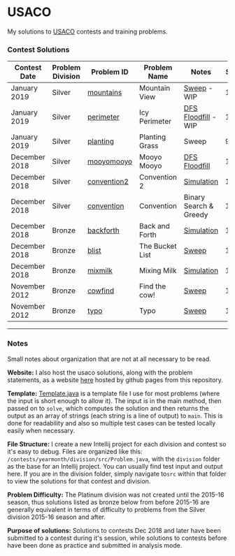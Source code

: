 # USACO

My solutions to [USACO](http://usaco.org) contests and training problems.

### Contest Solutions

| Contest Date | Problem Division | Problem ID | Problem Name | Notes | Score |
|---|---|---|---|---|---|
| January 2019 | Silver | [mountains](/contests/2019jan/silver/src/mooyomooyo.java)| Mountain View | [Sweep](https://usaco.jeffkmeng.com/contests/2019jan/silver/mountains.html) - WIP| 10/10 |
| January 2019 | Silver | [perimeter](/contests/2019jan/silver/src/convention2.java)| Icy Perimeter | [DFS Floodfill](https://usaco.jeffkmeng.com/contests/2019jan/silver/perimeter.html) - WIP | 10/10 |
| January 2019 | Silver | [planting](/contests/2019jan/silver/src/convention.java)| Planting Grass | Sweep | 9/10 |
| December 2018 | Silver | [mooyomooyo](/contests/2018dec/silver/src/mooyomooyo.java)| Mooyo Mooyo | [DFS Floodfill](https://usaco.jeffkmeng.com/contests/2018dec/silver/mooyomooyo.html) | 10/10 |
| December 2018 | Silver | [convention2](/contests/2018dec/silver/src/convention2.java)| Convention 2 | [Simulation](https://usaco.jeffkmeng.com/contests/2018dec/silver/convention2.html) | 10/10 |
| December 2018 | Silver | [convention](/contests/2018dec/silver/src/convention.java)| Convention | Binary Search & Greedy | 1/10 |
| December 2018 | Bronze | [backforth](/contests/2018dec/bronze/src/mixmilk.java)| Back and Forth | [Simulation](https://usaco.jeffkmeng.com/contests/2018dec/bronze/backforth.html) | 10/10 |
| December 2018 | Bronze | [blist](/contests/2018dec/bronze/src/mixmilk.java)| The Bucket List | [Sweep](https://usaco.jeffkmeng.com/contests/2018dec/bronze/blist.html) | 10/10 |
| December 2018 | Bronze | [mixmilk](/contests/2018dec/bronze/src/mixmilk.java)| Mixing Milk | [Simulation](https://usaco.jeffkmeng.com/contests/2018dec/bronze/mixmilk.html) | 10/10 |
| November 2012 | Bronze | [cowfind](/contests/2012nov/bronze/src/Cowfind.java)| Find the cow! | [Sweep](https://usaco.jeffkmeng.com/contests/2012nov/bronze/cowfind.html) | 10/10 |
| November 2012 | Bronze | [typo](/contests/2012nov/bronze/src/Typo.java)| Typo | [Sweep](https://usaco.jeffkmeng.com/contests/2012nov/bronze/typo.html) | 10/10 |

-----

### Notes

Small notes about organization that are not at all necessary to be read.

**Website:** I also host the usaco solutions, along with the problem
statements, as a website [here](https://usaco.jeffkmeng.com) hosted
by github pages from this repository.

**Template:** [Template.java](/Template.java) is a template file I use
for most problems (where the input is short enough to allow it). The input is
in the main method, then passed on to `solve`, which computes the solution
and then returns the output as an array of strings (each
string is a line of output) to `main`. This is done for readability and 
also so multiple test cases can be tested locally easily when necessary.

**File Structure:** I create a new Intellij project for each division and contest
so it's easy to debug. Files are organized like this:
`/contests/yearmonth/division/src/Problem.java`, with the   `division`
folder as the base for an Intellij project. You can usually find
 test input and output here. If you are in the division folder,
simply navigate to`src` within that folder
to view the solutions for that contest and division.

**Problem Difficulty:** The Platinum division was not created until the 2015-16 season,
thus solutions listed as bronze below from before 2015-16 are 
generally equivalent in terms of difficulty to problems 
from the Silver division 2015-16 season and after.

**Purpose of solutions:** Solutions to contests Dec 2018 and later
 have been submitted to a contest during it's session, 
 while solutions to contests before have been done as 
 practice and submitted in analysis mode.